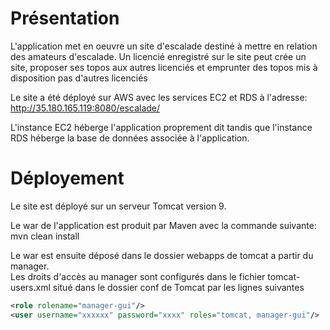 # Présentation

L'application met en oeuvre un site d'escalade destiné à mettre en relation des amateurs d'escalade. Un licencié enregistré sur le site peut 
crée un site, proposer ses topos aux autres licenciés et emprunter des topos mis à disposition pas d'autres licenciés

Le site a été déployé sur AWS avec les services EC2 et RDS à l'adresse:  http://35.180.165.119:8080/escalade/

L'instance EC2 héberge l'application proprement dit tandis que l'instance RDS héberge la base de données associée à l'application.

# Déployement

Le site est déployé sur un serveur Tomcat version 9. <br/>

Le war de l'application est produit par Maven avec la commande suivante: mvn clean install <br/>

Le war est ensuite déposé dans le dossier webapps de tomcat a partir du manager. <br/>
Les droits d'accès au manager sont configurés dans le fichier tomcat-users.xml situé dans le dossier conf de Tomcat par les
lignes suivantes<br/>

```xml
<role rolename="manager-gui"/>
<user username="xxxxxx" password="xxxx" roles="tomcat, manager-gui"/>
```


